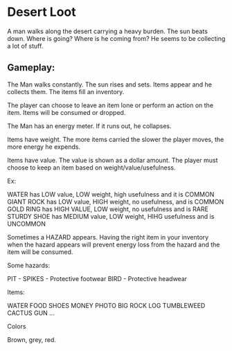 # Desert Loot

A man walks along the desert carrying a heavy burden. The sun beats down. Where is going? Where is he coming from? He seems to be collecting a lot of stuff.

## Gameplay:

The Man walks constantly. The sun rises and sets. Items appear and he collects them. The items fill an inventory.

The player can choose to leave an item lone or perform an action on the item. Items will be consumed or dropped.

The Man has an energy meter. If it runs out, he collapses.

Items have weight. The more items carried the slower the player moves, the more energy he expends.

Items have value. The value is shown as a dollar amount. The player must choose to keep an item based on weight/value/usefulness.

Ex:

WATER has LOW value, LOW weight, high usefulness and it is COMMON
GIANT ROCK has LOW value, HIGH weight, no usefulness, and is COMMON
GOLD RING has HIGH VALUE, LOW weight, no usefulness and is RARE
STURDY SHOE has MEDIUM value, LOW weight, HIHG usefulness and is UNCOMMON


Sometimes a HAZARD appears. Having the right item in your inventory when the hazard appears will prevent energy loss from the hazard and the item will be consumed.


Some hazards:

PIT - 
SPIKES - Protective footwear
BIRD - Protective headwear


Items:


WATER
FOOD
SHOES
MONEY
PHOTO
BIG ROCK
LOG
TUMBLEWEED
CACTUS
GUN
...

Colors

Brown, grey, red.